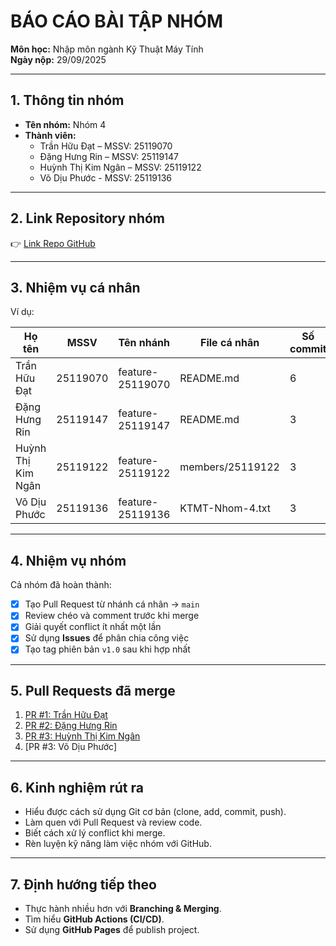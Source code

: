 # BÁO CÁO BÀI TẬP NHÓM  
**Môn học:** Nhập môn ngành Kỹ Thuật Máy Tính  
**Ngày nộp:** 29/09/2025  

---

## 1. Thông tin nhóm
- **Tên nhóm:** Nhóm 4  
- **Thành viên:**
  - Trần Hữu Đạt – MSSV: 25119070  
  - Đặng Hưng Rin – MSSV: 25119147
  - Huỳnh Thị Kim Ngân – MSSV: 25119122  
  - Võ Dịu Phước - MSSV: 25119136

---

## 2. Link Repository nhóm
👉 [Link Repo GitHub](https://github.com/Datchance/ktmt-nhom4) 

---

## 3. Nhiệm vụ cá nhân
  

Ví dụ:  

| Họ tên                  | MSSV     | Tên nhánh           | File cá nhân            | Số commit |
|-------------------------|----------|---------------------|-------------------------|-----------|
| Trần Hữu Đạt            | 25119070 | feature-25119070    | README.md               | 6         |
| Đặng Hưng Rin           | 25119147 | feature-25119147    | README.md               | 3         |
| Huỳnh Thị Kim Ngân      | 25119122 | feature-25119122    | members/25119122        | 3        |
| Võ Dịu Phước            | 25119136 | feature-25119136    | KTMT-Nhom-4.txt        | 3         |

---

## 4. Nhiệm vụ nhóm
Cả nhóm đã hoàn thành:
- [x] Tạo Pull Request từ nhánh cá nhân → `main`  
- [x] Review chéo và comment trước khi merge  
- [x] Giải quyết conflict ít nhất một lần  
- [x] Sử dụng **Issues** để phân chia công việc  
- [x] Tạo tag phiên bản `v1.0` sau khi hợp nhất  

---

## 5. Pull Requests đã merge
1. [PR #1: Trần Hữu Đạt]([https://github.com/...](https://github.com/Datchance/ktmt-nhom4/pull/1))  
2. [PR #2: Đặng Hưng Rin]([https://github.com/...](https://github.com/Datchance/ktmt-nhom4/pull/2))  
3. [PR #3: Huỳnh Thị Kim Ngân]([https://github.com/...](https://github.com/Datchance/ktmt-nhom4/pull/3))  
3. [PR #3: Võ Dịu Phước]  


---

## 6. Kinh nghiệm rút ra
- Hiểu được cách sử dụng Git cơ bản (clone, add, commit, push).  
- Làm quen với Pull Request và review code.  
- Biết cách xử lý conflict khi merge.  
- Rèn luyện kỹ năng làm việc nhóm với GitHub.  

---

## 7. Định hướng tiếp theo
- Thực hành nhiều hơn với **Branching & Merging**.  
- Tìm hiểu **GitHub Actions (CI/CD)**.  
- Sử dụng **GitHub Pages** để publish project. 
